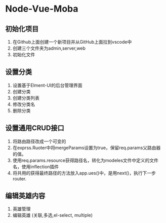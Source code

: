 # Node-Vue-Moba

## 初始化项目
1. 在Github上面创建一个新项目并从GitHub上面拉到vscode中  
2. 创建三个文件夹为admin,server,web  
3. 初始化文件

## 设置分类
1. 设置基于Elment-UI的后台管理界面
2. 创建分类
3. 创建分类列表
4. 修改分类名
5. 删除分类

## 设置通用CRUD接口
1. 将路由路径改成一个可变的
2. 在exprss.Ruoter中将mergeParams设置为true，保留req.params父路由器的值。
3. 使用req.params.resource获得路径名，转化为modeles文件中定义的文件名，使用inflection插件
4. 将共用的获得最终路径的方法放入app.ues()中，是用next()，执行下一步router.

## 编辑英雄内容
1. 英雄管理
2. 编辑英雄 (关联,多选,el-select, multiple)